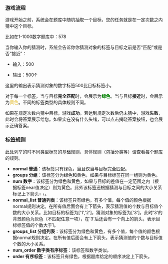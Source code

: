 ### 游戏流程

游戏开始之前，系统会在题库中随机抽取一个目标，您的任务就是在一定次数之内猜中这个目标。

比如在1-1000数字题库中：578


当你输入你的猜测时，系统会告诉你你猜测对象的标签与目标之前是否“匹配”或是否“接近”：

+ 输入：500

+ 输出：500↑

这里的输出表示猜测对象的数字标签500比目标标签小。

对于每一个标签，当与目标**完全匹配**时，会展示为<span style="color: green;">**绿色**</span>。当与目标**接近**时，会展示为<span style="color: #EDD374;">**黄色**</span>。不同的标签类型的具体规则不同。

如果在规定次数内猜中目标，游戏**成功**。若达到规定次数后仍未猜中，游戏**失败**，此时会将答案展示给您。如果实在没有什么头绪，可以点击揭晓答案按钮，也会展示正确答案。

### 标签规则
此处列举的时不同类型标签的基础规则，具体规则（包括分类等）请查看每个题库的规则。

+ **normal 普通**：该标签只有绿色，当且仅当与目标完全匹配。
+ **groups 分组**：该标签分为绿色和黄色，如果与目标标签在同一组则为黄色。
+ **num 数字**：该标签分为绿色和黄色，如果与目标的差值在一定范围之内（根据标签near值决定）则为黄色。此外该标签还根据猜测与目标之间的大小关系标记上下箭头```↑``` ```↓```。
+ **normal_list 普通列表**：该标签只有绿色，有多个值，每个值的颜色根据normal规则决定。在所有值后面会有上下箭头，表示猜测值的个数与目标值个数的大小关系。比如目标的标签为['1','2']，猜测对象的标签为['3']，此时'3'的背景颜色为灰色（不匹配任意一项），在'3'后还会有一个向上的箭头，表示目标标签值的个数大于1。
+ **groups_list 分组列表**：该标签分为绿色和黄色，有多个值，每个值的颜色根据normal规则决定。在所有值后面会有上下箭头，表示猜测值的个数与目标值个数的大小关系。
+ **num_order 数字类有序标签**：该标签和数字类似。
+ **order 有序标签**：该标签只有绿色，根据题库给定的顺序决定上下箭头。